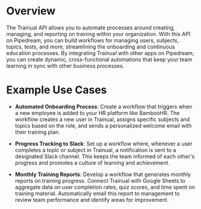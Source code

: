 # Overview

The Trainual API allows you to automate processes around creating, managing, and reporting on training within your organization. With this API on Pipedream, you can build workflows for managing users, subjects, topics, tests, and more, streamlining the onboarding and continuous education processes. By integrating Trainual with other apps on Pipedream, you can create dynamic, cross-functional automations that keep your team learning in sync with other business processes.

# Example Use Cases

- **Automated Onboarding Process**: Create a workflow that triggers when a new employee is added to your HR platform like BambooHR. The workflow creates a new user in Trainual, assigns specific subjects and topics based on the role, and sends a personalized welcome email with their training plan.

- **Progress Tracking to Slack**: Set up a workflow where, whenever a user completes a topic or subject in Trainual, a notification is sent to a designated Slack channel. This keeps the team informed of each other's progress and promotes a culture of learning and achievement.

- **Monthly Training Reports**: Develop a workflow that generates monthly reports on training progress. Connect Trainual with Google Sheets to aggregate data on user completion rates, quiz scores, and time spent on training material. Automatically email this report to management to review team performance and identify areas for improvement.
